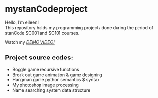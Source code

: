 # mystanCodeproject
Hello, I'm eileen!\
This repository holds my programming projects done during the period of stanCode SC001 and SC101 courses.

Watch my *[DEMO VIDEO!](https://drive.google.com/drive/folders/1Gi3bn9qPW_gR0ISyGzVPLd5Bztdvd7rF?fbclid=IwAR36BW3v_bHn-Idsh-0_ROSWLwrXOzoervZId25OOzH2LX4b6FCGDfULdDg)*

## Project source codes:
- Boggle game
  recursive functions
- Break out game
  animation & game designing
- Hangman game
  python semantics $ syntax
- My photoshop
  image processing
- Name searching system
  data structure
